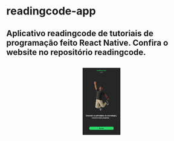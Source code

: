 # readingcode-app
<h2>Aplicativo readingcode de tutoriais de programação feito React Native. Confira o website no repositório readingcode.<h2>


<link rel="stylesheet" href="./readme.css">

<div class="banner" style="display: flex; flex-direction:column; align-items: center; justfy-content: center">
    <img src="./img/Group 48pagina-inicial.png" alt="" style="width: 100px;">
</div>

